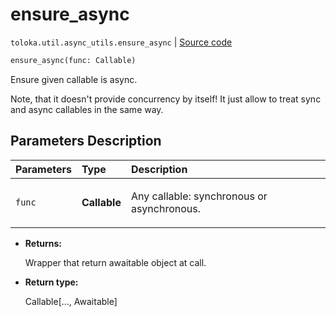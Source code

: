 # ensure_async
`toloka.util.async_utils.ensure_async` | [Source code](https://github.com/Toloka/toloka-kit/blob/v0.1.24/src/util/async_utils.py#L61)

```python
ensure_async(func: Callable)
```

Ensure given callable is async.


Note, that it doesn't provide concurrency by itself!
It just allow to treat sync and async callables in the same way.

## Parameters Description

| Parameters | Type | Description |
| :----------| :----| :-----------|
`func`|**Callable**|<p>Any callable: synchronous or asynchronous.</p>

* **Returns:**

  Wrapper that return awaitable object at call.

* **Return type:**

  Callable\[..., Awaitable\]
